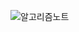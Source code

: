 ![알고리즘노트](https://github.com/sue0725/Algorithmstudy/assets/81848766/693732cd-5016-4a2a-9ee0-9a6288a80316)
